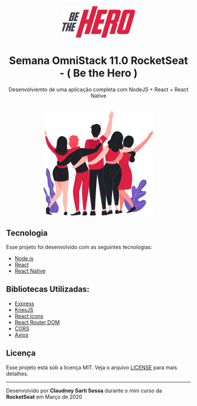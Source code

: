 <h1 align="center">
    <img alt="Semana OmniStack" src=".github/logo.svg" width="200px" />
</h1>
<h1 align="center">
Semana OmniStack 11.0 RocketSeat - ( Be the Hero )
</h1>
<p align="center">
Desenvolviemto de uma aplicação completa com NodeJS + React + React Native
</p>

<h2 align="center">
<img src=".github/heroes.png" width="300" ></img>
</h2>

## Tecnologia

Esse projeto foi desenvolvido com as seguintes tecnologias:

- [Node.js](https://nodejs.org/en/)
- [React](https://reactjs.org)
- [React Native](https://facebook.github.io/react-native/)

## Bibliotecas Utilizadas:

- [Express](https://expressjs.com/pt-br/)
- [KnexJS](http://knexjs.org/)
- [React Icons](https://react-icons.netlify.com/#/)
- [React Router DOM](https://www.npmjs.com/package/react-router-dom)
- [CORS](https://www.npmjs.com/package/cors)
- [Axios](https://www.npmjs.com/package/axios)

## Licença

Esse projeto está sob a licença MIT. Veja o arquivo [LICENSE](LICENSE) para mais detalhes.

---

Desenvolvido por **Claudney Sarti Sessa** durante o mini curso da **RocketSeat** em Março de 2020
